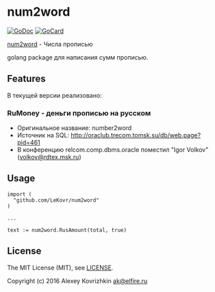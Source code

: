 
num2word
========

[![GoDoc][1]][2]
[![GoCard][3]][4]

[1]: https://godoc.org/github.com/LeKovr/num2word?status.svg
[2]: https://godoc.org/github.com/LeKovr/num2word
[3]: https://goreportcard.com/badge/LeKovr/dbcc
[4]: https://goreportcard.com/report/github.com/LeKovr/dbcc

[num2word](https://github.com/LeKovr/num2word) - Числа прописью

golang package для написания сумм прописью.

Features
--------

В текущей версии реализовано:

### RuMoney - деньги прописью на русском

* Оригинальное название: number2word
* Источник на SQL: http://oraclub.trecom.tomsk.su/db/web.page?pid=461
* В конференцию relcom.comp.dbms.oracle поместил "Igor Volkov" (volkov@rdtex.msk.ru)

Usage
-----

```
import (
  "github.com/LeKovr/num2word"
)

...

text := num2word.RusAmount(total, true)
```

License
-------

The MIT License (MIT), see [LICENSE](LICENSE).

Copyright (c) 2016 Alexey Kovrizhkin ak@elfire.ru
